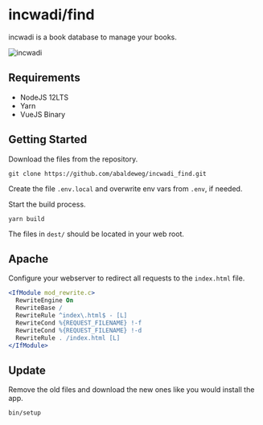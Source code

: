 # incwadi/find

incwadi is a book database to manage your books.

![incwadi](screenshot.png)

## Requirements

- NodeJS 12LTS
- Yarn
- VueJS Binary

## Getting Started

Download the files from the repository.
    
```shell
git clone https://github.com/abaldeweg/incwadi_find.git
```

Create the file `.env.local` and overwrite env vars from `.env`, if needed.

Start the build process.

```shell
yarn build
```

The files in `dest/` should be located in your web root.

## Apache

Configure your webserver to redirect all requests to the `index.html` file.

```apache
<IfModule mod_rewrite.c>
  RewriteEngine On
  RewriteBase /
  RewriteRule ^index\.html$ - [L]
  RewriteCond %{REQUEST_FILENAME} !-f
  RewriteCond %{REQUEST_FILENAME} !-d
  RewriteRule . /index.html [L]
</IfModule>
```

## Update

Remove the old files and download the new ones like you would install the app.

```shell
bin/setup
```
